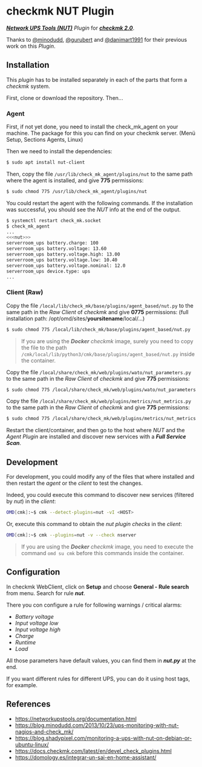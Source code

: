 # checkmk NUT Plugin

[**_Network UPS Tools (NUT)_**](https://networkupstools.org/) _Plugin_ for [**_checkmk 2.0_**](https://checkmk.com/).

Thanks to [@minodudd](https://github.com/minodudd), [@gurubert](https://github.com/gurubert) and [@danimart1991](https://github.com/danimart1991) for their previous work on this _Plugin_.

## Installation

This _plugin_ has to be installed separately in each of the parts that form a _checkmk_ system.

First, clone or download the repository. Then...

### Agent

First, if not yet done, you need to install the check_mk_agent on your machine. The package for this you can find on your checkmk server.
(Menü Setup, Sections Agents, Linux)

Then we need to install the dependencies:

```bash
$ sudo apt install nut-client
```

Then, copy the file `/usr/lib/check_mk_agent/plugins/nut` to the same path where the agent is installed, and give **775** permissions:
 
```bash
$ sudo chmod 775 /usr/lib/check_mk_agent/plugins/nut
```

You could restart the agent with the following commands. If the installation was successful, you should see the _NUT_ info at the end of the output.

```bash
$ systemctl restart check_mk.socket
$ check_mk_agent
...
<<<nut>>>
serverroom_ups battery.charge: 100
serverroom_ups battery.voltage: 13.60
serverroom_ups battery.voltage.high: 13.00
serverroom_ups battery.voltage.low: 10.40
serverroom_ups battery.voltage.nominal: 12.0
serverroom_ups device.type: ups
...
```

### Client (Raw)

Copy the file `/local/lib/check_mk/base/plugins/agent_based/nut.py` to the same path in the _Raw Client_ of _checkmk_ and give **0775** permissions:
(full installation path: /opt/omd/sites/**yoursitename**/local/...)

```bash
$ sudo chmod 775 /local/lib/check_mk/base/plugins/agent_based/nut.py
```

> If you are using the **_Docker_** _checkmk_ image, surely you need to copy the file to the path `/cmk/local/lib/python3/cmk/base/plugins/agent_based/nut.py` inside the container.

Copy the file `/local/share/check_mk/web/plugins/wato/nut_parameters.py` to the same path in the _Raw Client_ of _checkmk_ and give **775** permissions:

```bash
$ sudo chmod 775 /local/share/check_mk/web/plugins/wato/nut_parameters.py
```

Copy the file `/local/share/check_mk/web/plugins/metrics/nut_metrics.py` to the same path in the _Raw Client_ of _checkmk_ and give **775** permissions:

```bash
$ sudo chmod 775 /local/share/check_mk/web/plugins/metrics/nut_metrics.py
```

Restart the client/container, and then go to the host where _NUT_ and the _Agent Plugin_ are installed and discover new services with a **_Full Service Scan_**.

## Development

For development, you could modify any of the files that where installed and then restart the _agent_ or the _client_ to test the changes.

Indeed, you could execute this command to discover new services (filtered by _nut_) in the _client_:

```bash
OMD[cmk]:~$ cmk --detect-plugins=nut -vI <HOST>
```

Or, execute this command to obtain the _nut plugin checks_ in the _client_:

```bash
OMD[cmk]:~$ cmk --plugins=nut -v --check nserver
```

> If you are using the **_Docker_** _checkmk_ image, you need to execute the command `omd su cmk` before this commands inside the container.

## Configuration

In checkmk WebClient, click on **Setup** and choose **General - Rule search** from menu. Search for rule **_nut_**.

There you con configure a rule for following warnings / critical alarms: 
- _Battery voltage_
- _Input voltage low_
- _Input voltage high_
- _Charge_
- _Runtime_
- _Load_

All those parameters have default values, you can find them in **_nut.py_** at the end.

If you want different rules for different UPS, you can do it using host tags, for example.


## References

- https://networkupstools.org/documentation.html
- https://blog.minodudd.com/2013/10/23/ups-monitoring-with-nut-nagios-and-check_mk/
- https://blog.shadypixel.com/monitoring-a-ups-with-nut-on-debian-or-ubuntu-linux/
- https://docs.checkmk.com/latest/en/devel_check_plugins.html
- https://domology.es/integrar-un-sai-en-home-assistant/
